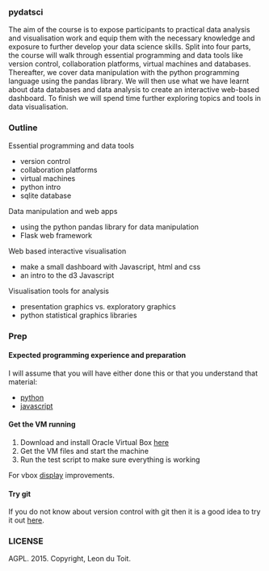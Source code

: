 ### pydatsci

The aim of the course is to expose participants to practical data analysis and visualisation work and equip them with the necessary knowledge and exposure to further develop your data science skills. Split into four parts, the course will walk through essential programming and data tools like version control, collaboration platforms, virtual machines and databases. Thereafter, we cover data manipulation with the python programming language using the pandas library. We will then use what we have learnt about data databases and data analysis to create an interactive web-based dashboard. To finish we will spend time further exploring topics and tools in data visualisation.

### Outline

Essential programming and data tools
* version control
* collaboration platforms
* virtual machines
* python intro
* sqlite database

Data manipulation and web apps
* using the python pandas library for data manipulation
* Flask web framework

Web based interactive visualisation
* make a small dashboard with Javascript, html and css
* an intro to the d3 Javascript

Visualisation tools for analysis
* presentation graphics vs. exploratory graphics
* python statistical graphics libraries

### Prep

#### Expected programming experience and preparation

I will assume that you will have either done this or that you understand that material:
* [python](http://www.codecademy.com/tracks/python)
* [javascript](http://www.codecademy.com/tracks/javascript)

#### Get the VM running

1. Download and install Oracle Virtual Box [here](http://download.virtualbox.org/virtualbox/4.2.0/)
2. Get the VM files and start the machine
3. Run the test script to make sure everything is working

For vbox [display](http://askubuntu.com/questions/452108/cannot-change-screen-size-from-640x480-after-14-04-installation-on-virtualbox-os) improvements.

#### Try git

If you do not know about version control with git then it is a good idea to try it out [here](https://try.github.io/levels/1/challenges/1).

### LICENSE

AGPL. 2015. Copyright, Leon du Toit.
